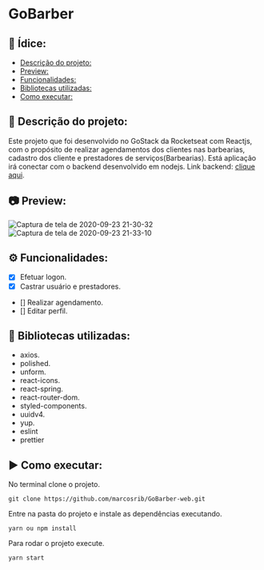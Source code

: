 # GoBarber


## :page_with_curl: Ídice:
  - [Descrição do projeto:](#memo-descrição-do-projeto)
  - [Preview:](#camera-preview)
  - [Funcionalidades:](#gear-funcionalidades)
  - [Bibliotecas utilizadas:](#file_folder-bibliotecas-utilizadas)
  - [Como executar:](#arrow_forward-como-executar)

## :memo: Descrição do projeto:

Este projeto que foi desenvolvido no GoStack da Rocketseat com Reactjs, com o propósito de realizar agendamentos dos clientes nas barbearias, cadastro dos cliente e prestadores de serviços(Barbearias).
Está aplicação irá conectar com o backend desenvolvido em nodejs.
Link backend: [clique aqui](https://github.com/marcosrib/gobarber-backend).

## :camera: Preview:

![Captura de tela de 2020-09-23 21-30-32](https://user-images.githubusercontent.com/43934564/94089534-c3a81000-fde9-11ea-9020-3731ff635276.png)
![Captura de tela de 2020-09-23 21-33-10](https://user-images.githubusercontent.com/43934564/94089533-c30f7980-fde9-11ea-9057-f2f8c8d1d917.png)

## :gear: Funcionalidades:

- [X] Efetuar logon.
- [X] Castrar usuário e prestadores.
- [] Realizar agendamento.
- [] Editar perfil.
## :file_folder: Bibliotecas utilizadas:
- axios.
- polished.
- unform.
- react-icons.
- react-spring.
- react-router-dom.
- styled-components.
- uuidv4.
- yup.
- eslint
- prettier
## :arrow_forward: Como executar:
No terminal clone o projeto.
```
git clone https://github.com/marcosrib/GoBarber-web.git
```
Entre na pasta do projeto e instale as dependências executando.
```
yarn ou npm install
```
Para rodar o projeto execute.

```
yarn start
```
